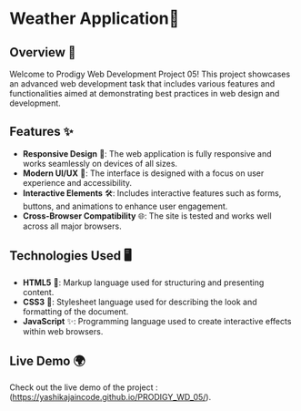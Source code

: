 # Weather Application🚀

## Overview 🌟
Welcome to Prodigy Web Development Project 05! This project showcases an advanced web development task that includes various features and functionalities aimed at demonstrating best practices in web design and development.

## Features ✨
- **Responsive Design** 📱: The web application is fully responsive and works seamlessly on devices of all sizes.
- **Modern UI/UX** 🎨: The interface is designed with a focus on user experience and accessibility.
- **Interactive Elements** 🛠️: Includes interactive features such as forms, buttons, and animations to enhance user engagement.
- **Cross-Browser Compatibility** 🌐: The site is tested and works well across all major browsers.

## Technologies Used 🖥️
- **HTML5** 🌟: Markup language used for structuring and presenting content.
- **CSS3** 🎨: Stylesheet language used for describing the look and formatting of the document.
- **JavaScript** ✨: Programming language used to create interactive effects within web browsers.

## Live Demo 🌍
Check out the live demo of the project : (https://yashikajaincode.github.io/PRODIGY_WD_05/).
